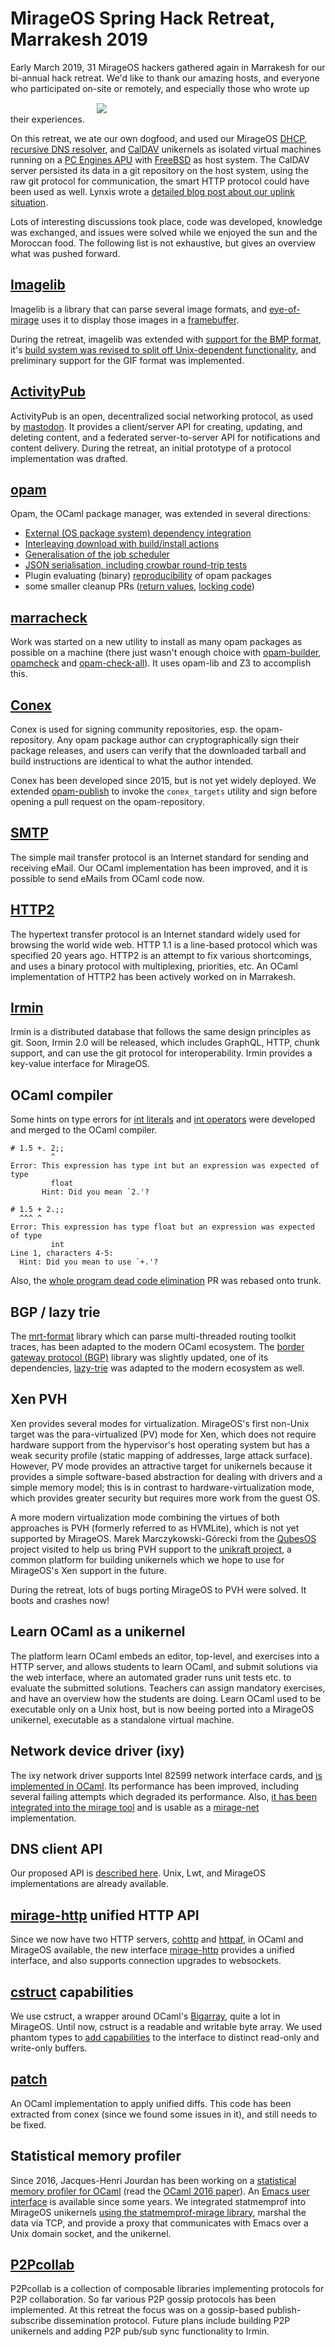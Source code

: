 # MirageOS Spring Hack Retreat, Marrakesh 2019

Early March 2019, 31 MirageOS hackers gathered again in Marrakesh for our bi-annual hack retreat. We'd like to thank our amazing hosts, and everyone who participated on-site or remotely, and especially those who wrote up their experiences.
<img src="/graphics/spring2019.jpg" style="glot:right; padding: 15px" />

On this retreat, we ate our own dogfood, and used our MirageOS [DHCP](https://github.com/mirage/mirage-skeleton/tree/master/applications/dhcp), [recursive DNS resolver](https://github.com/roburio/unikernels/tree/master/resolver), and [CalDAV](https://github.com/roburio/caldav) unikernels as isolated virtual machines running on a [PC Engines APU](https://pcengines.ch/apu2c4.htm) with [FreeBSD](https://freebsd.org) as host system. The CalDAV server persisted its data in a git repository on the host system, using the raw git protocol for communication, the smart HTTP protocol could have been used as well. Lynxis wrote a [detailed blog post about our uplink situation](https://lunarius.fe80.eu/blog/mirageos-2019.html).

Lots of interesting discussions took place, code was developed, knowledge was exchanged, and issues were solved while we enjoyed the sun and the Moroccan food. The following list is not exhaustive, but gives an overview what was pushed forward.

## [Imagelib](https://github.com/rlepigre/ocaml-imagelib)

Imagelib is a library that can parse several image formats, and [eye-of-mirage](https://github.com/cfcs/eye-of-mirage) uses it to display those images in a [framebuffer](https://github.com/cfcs/mirage-framebuffer/).

During the retreat, imagelib was extended with [support for the BMP format](https://github.com/rlepigre/ocaml-imagelib/pull/22), it's [build system was revised to split off Unix-dependent functionality](https://github.com/rlepigre/ocaml-imagelib/pull/23), and preliminary support for the GIF format was implemented.

## [ActivityPub](https://github.com/kit-ty-kate/ocaml-activitypub)

ActivityPub is an open, decentralized social networking protocol, as used by [mastodon](https://mastodon.social). It provides a client/server API for creating, updating, and deleting content, and a federated server-to-server API for notifications and content delivery. During the retreat, an initial prototype of a protocol implementation was drafted.

## [opam](https://github.com/ocaml/opam)

Opam, the OCaml package manager, was extended in several directions:
- [External (OS package system) dependency integration](https://github.com/rjbou/opam/tree/depext)
- [Interleaving download with build/install actions](https://github.com/ocaml/opam/pull/3777)
- [Generalisation of the job scheduler](https://github.com/ocaml/opam/pull/3778)
- [JSON serialisation, including crowbar round-trip tests](https://github.com/ocaml/opam/pull/3776)
- Plugin evaluating (binary) [reproducibility](https://reproducible-builds.org/) of opam packages
- some smaller cleanup PRs ([return values](https://github.com/ocaml/opam/pull/3781), [locking code](https://github.com/ocaml/opam/pull/3783))

## [marracheck](https://github.com/Armael/marracheck/)

Work was started on a new utility to install as many opam packages as possible on a machine (there just wasn't enough choice with [opam-builder](https://github.com/OCamlPro/opam-builder), [opamcheck](https://github.com/damiendoligez/opamcheck) and [opam-check-all](https://github.com/kit-ty-kate/opam-check-all)). It uses opam-lib and Z3 to accomplish this.

## [Conex](https://github.com/hannesm/conex)

Conex is used for signing community repositories, esp. the opam-repository. Any opam package author can cryptographically sign their package releases, and users can verify that the downloaded tarball and build instructions are identical to what the author intended.

Conex has been developed since 2015, but is not yet widely deployed. We extended [opam-publish](https://github.com/ocaml/opam-publish) to invoke the `conex_targets` utility and sign before opening a pull request on the opam-repository.

## [SMTP](https://github.com/clecat/colombe)

The simple mail transfer protocol is an Internet standard for sending and receiving eMail. Our OCaml implementation has been improved, and it is possible to send eMails from OCaml code now.

## [HTTP2](https://github.com/anmonteiro/ocaml-h2)

The hypertext transfer protocol is an Internet standard widely used for browsing the world wide web. HTTP 1.1 is a line-based protocol which was specified 20 years ago. HTTP2 is an attempt to fix various shortcomings, and uses a binary protocol with multiplexing, priorities, etc. An OCaml implementation of HTTP2 has been actively worked on in Marrakesh.

## [Irmin](https://github.com/mirage/irmin)

Irmin is a distributed database that follows the same design principles as git. Soon, Irmin 2.0 will be released, which includes GraphQL, HTTP, chunk support, and can use the git protocol for interoperability. Irmin provides a key-value interface for MirageOS.

## OCaml compiler

Some hints on type errors for [int literals](https://github.com/ocaml/ocaml/pull/2301) and [int operators](https://github.com/ocaml/ocaml/pull/2307) were developed and merged to the OCaml compiler.

```
# 1.5 +. 2;;
         ^
Error: This expression has type int but an expression was expected of type
         float
       Hint: Did you mean `2.'?

# 1.5 + 2.;;
  ^^^ ^
Error: This expression has type float but an expression was expected of type
         int
Line 1, characters 4-5:
  Hint: Did you mean to use `+.'?
```

Also, the [whole program dead code elimination](https://github.com/ocaml/ocaml/pull/608) PR was rebased onto trunk.

## BGP / lazy trie

The [mrt-format](https://github.com/mor1/mrt-format) library which can parse multi-threaded routing toolkit traces, has been adapted to the modern OCaml ecosystem. The [border gateway protocol (BGP)](https://github.com/jimyuan1995/Mirage-BGP) library was slightly updated, one of its dependencies, [lazy-trie](https://github.com/mirage/ocaml-lazy-trie) was adapted to the modern ecosystem as well.

## Xen PVH

Xen provides several modes for virtualization.  MirageOS's first non-Unix target was the para-virtualized (PV) mode for Xen, which does not require hardware support from the hypervisor's host operating system but has a weak security profile (static mapping of addresses, large attack surface).  However, PV mode provides an attractive target for unikernels because it provides a simple software-based abstraction for dealing with drivers and a simple memory model; this is in contrast to hardware-virtualization mode, which provides greater security but requires more work from the guest OS.

A more modern virtualization mode combining the virtues of both approaches is PVH (formerly referred to as HVMLite), which is not yet supported by MirageOS.  Marek Marczykowski-Górecki from the [QubesOS](https://qubes-os.org) project visited to help us bring PVH support to the [unikraft project](https://xenproject.org/developers/teams/unikraft/), a common platform for building unikernels which we hope to use for MirageOS's Xen support in the future.

During the retreat, lots of bugs porting MirageOS to PVH were solved. It boots and crashes now!

## Learn OCaml as a unikernel

The platform learn OCaml embeds an editor, top-level, and exercises into a HTTP server, and allows students to learn OCaml, and submit solutions via the web interface, where an automated grader runs unit tests etc. to evaluate the submitted solutions. Teachers can assign mandatory exercises, and have an overview how the students are doing. Learn OCaml used to be executable only on a Unix host, but is now beeing ported into a MirageOS unikernel, executable as a standalone virtual machine.

## Network device driver (ixy)

The ixy network driver supports Intel 82599 network interface cards, and [is implemented in OCaml](https://github.com/ixy-languages/ixy.ml). Its performance has been improved, including several failing attempts which degraded its performance. Also, [it has been integrated into the mirage tool](https://github.com/mirage/mirage/pull/977) and is usable as a [mirage-net](https://github.com/mirage/mirage-net) implementation.

## DNS client API

Our proposed API is [described here](https://github.com/roburio/udns/blob/09c5e3c74c92505ec97f2a16818cc8a030e2868f/client/udns_client_flow.mli#L53-L80). Unix, Lwt, and MirageOS implementations are already available.

## [mirage-http](https://github.com/mirage/mirage-http) unified HTTP API

Since we now have two HTTP servers, [cohttp](https://github.com/mirage/ocaml-cohttp) and [httpaf](https://github.com/inhabitedtype/httpaf), in OCaml and MirageOS available, the new interface [mirage-http](https://github.com/mirage/mirage-http) provides a unified interface, and also supports connection upgrades to websockets.

## [cstruct](https://github.com/mirage/ocaml-cstruct) capabilities

We use cstruct, a wrapper around OCaml's [Bigarray](http://caml.inria.fr/pub/docs/manual-ocaml/libref/Bigarray.html), quite a lot in MirageOS. Until now, cstruct is a readable and writable byte array. We used phantom types to [add capabilities](https://github.com/mirage/ocaml-cstruct/pull/237) to the interface to distinct read-only and write-only buffers.

## [patch](https://github.com/hannesm/patch)

An OCaml implementation to apply unified diffs. This code has been extracted from conex (since we found some issues in it), and still needs to be fixed.

## Statistical memory profiler

Since 2016, Jacques-Henri Jourdan has been working on a [statistical memory profiler for OCaml](https://github.com/ocaml/ocaml/pull/847) (read the [OCaml 2016 paper](https://jhjourdan.mketjh.fr/pdf/jourdan2016statistically.pdf)). An [Emacs user interface](https://github.com/jhjourdan/statmemprof-emacs/) is available since some years. We integrated statmemprof into MirageOS unikernels [using the statmemprof-mirage library](https://github.com/hannesm/statmemprof-mirage), marshal the data via TCP, and provide a proxy that communicates with Emacs over a Unix domain socket, and the unikernel.

## [P2Pcollab](https://github.com/p2pcollab)

P2Pcollab is a collection of composable libraries implementing protocols for P2P collaboration.
So far various P2P gossip protocols has been implemented.
At this retreat the focus was on a gossip-based publish-subscribe dissemination protocol.
Future plans include building P2P unikernels and adding P2P pub/sub sync functionality to Irmin.
